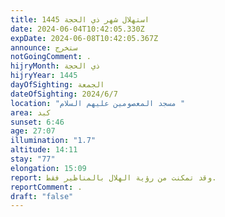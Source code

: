 ```yaml
---
title: استهلال شهر ذي الحجة 1445
date: 2024-06-04T10:42:05.330Z
expDate: 2024-06-08T10:42:05.367Z
announce: ستخرج
notGoingComment: .
hijryMonth: ذي الحجة
hijryYear: 1445
dayOfSighting: الجمعة
dateOfSighting: 2024/6/7
location: "مسجد المعصومين عليهم السلام "
area: كبد
sunset: 6:46
age: 27:07
illumination: "1.7"
altitude: 14:11
stay: "77"
elongation: 15:09
report: وقد تمكنت من رؤية الهلال بالمناظير فقط.
reportComment: .
draft: "false"
---
```

